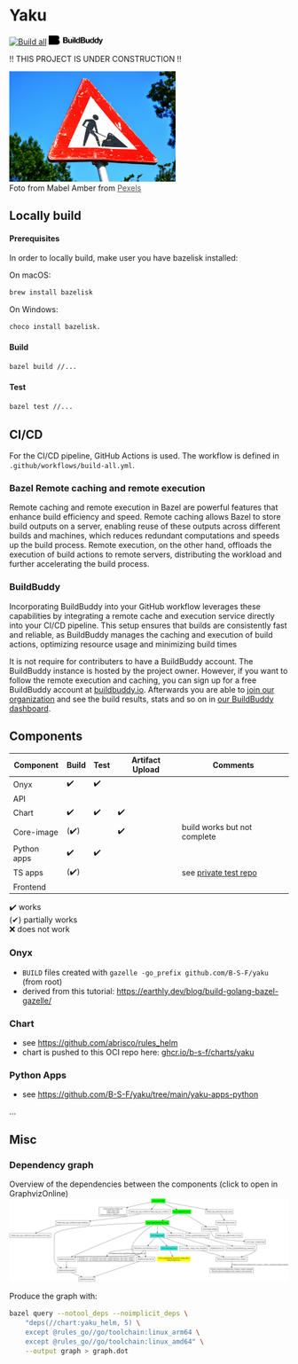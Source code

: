 # Yaku
[![Build all](https://github.com/B-S-F/yaku/actions/workflows/build-all.yml/badge.svg)](https://github.com/B-S-F/yaku/actions/workflows/build-all.yml)
<a href="https://yaku.buildbuddy.io"><img src="./misc/buildbuddy.png" width="100 "></a>

!! THIS PROJECT IS UNDER CONSTRUCTION !!

<img src="./misc/under-construction.jpg" alt="Under Construction" width="300"/>  
<figcaption>
Foto from Mabel Amber from <a href="https://www.pexels.com/de-de/foto/nahaufnahme-fotografie-der-roten-und-weissen-strassenbeschilderung-117602/" target="_blank" style="color: #555;">Pexels</a>
</figcaption>

## Locally build

#### Prerequisites
In order to locally build, make user you have bazelisk installed:  

On macOS: 
```bash
brew install bazelisk
````

On Windows: 
```bash
choco install bazelisk.
```
#### Build

```bash
bazel build //...
```

#### Test

```bash
bazel test //...
```


## CI/CD
For the CI/CD pipeline, GitHub Actions is used. The workflow is defined in `.github/workflows/build-all.yml`.

### Bazel Remote caching and remote execution
Remote caching and remote execution in Bazel are powerful features that enhance build efficiency and speed. Remote caching allows Bazel to store build outputs on a server, enabling reuse of these outputs across different builds and machines, which reduces redundant computations and speeds up the build process. Remote execution, on the other hand, offloads the execution of build actions to remote servers, distributing the workload and further accelerating the build process.

### BuildBuddy
Incorporating BuildBuddy into your GitHub workflow leverages these capabilities by integrating a remote cache and execution service directly into your CI/CD pipeline. This setup ensures that builds are consistently fast and reliable, as BuildBuddy manages the caching and execution of build actions, optimizing resource usage and minimizing build times

It is not require for contributers to have a BuildBuddy account. The BuildBuddy instance is hosted by the project owner.
However, if you want to follow the remote execution and caching, you can sign up for a free BuildBuddy account at [buildbuddy.io](https://buildbuddy.io/).
Afterwards you are able to [join our organization](https://yaku.buildbuddy.io/join/) and see the build results, stats and so on in [our BuildBuddy dashboard](https://yaku.buildbuddy.io). 

## Components

| Component   | Build | Test | Artifact Upload | Comments                                                                         |
|-------------|-----|------|-----------------|----------------------------------------------------------------------------------|
| Onyx        | ✔️  | ✔️   |                 |                                                                                  |
| API         |     |      |                 |                                                                                  |
| Chart       | ✔️  | ✔️   | ✔️              |                                                                                  |
| Core-image  |(✔️) |      | ✔️️             | build works but not complete                                                     |
| Python apps | ✔️  | ✔️   | ️               |                                                                                  |
| TS apps     |(✔️) |      | ️               | see [private test repo](https://github.com/bosch-grow-pat/bazel-typescript-test) |
| Frontend    |     |      | ️               |                                                                                  |

✔️ works    
(✔) partially works   
❌ does not work

### Onyx
- `BUILD` files created with  `gazelle -go_prefix github.com/B-S-F/yaku` (from root)
- derived from this tutorial: https://earthly.dev/blog/build-golang-bazel-gazelle/

### Chart
- see https://github.com/abrisco/rules_helm
- chart is pushed to this OCI repo here: [ghcr.io/b-s-f/charts/yaku](https://github.com/B-S-F/yaku/pkgs/container/charts%2Fyaku)

### Python Apps
- see https://github.com/B-S-F/yaku/tree/main/yaku-apps-python

...

## Misc
### Dependency graph
Overview of the dependencies between the components (click to open in GraphvizOnline)
[![](./misc/depgraph.svg)](https://dreampuf.github.io/GraphvizOnline/?compressed=CYSw5gTghgDgFgAgLYE9K0QbwFAIQOwHtgBTBAbQGc5YSBeAI0IA8BdAblwQCIB6XgMY0IAFwBcKKAGsArgH04JADZJuFBAMJLCEOt0gkS%2BbgBoElESiX1uAMxBLrwbhy59Bw8ZNkLlqhAC0AHw8-EJQomIiJEgwSlDRlLy%2BSjAkEJQAdCJxADr4YZ5iAG5QSjIkWZJISvmFEeIAwp6Z1bUFHg1iAhDASRFghAEA7jpSttrDlAE9fa1QNdxu9ZHe8ooqasE8AAIbSHKkMHIDhHKjEOOTSbxi%2B4ckx6fnYxOEU0t47uGr0ut%2BWxC3x0JACICQUDAJDEMBk1DBEKhn1CnV%2BPn2gN29yOciQIHwIEI-DufgexzxBMIyOBEFB4Mh0Nh8PpSLw5E02l0%2BlpRlM5ks1j09kcJGcri%2BYRBCIZMLhcGlrO2NLpiOhImg%2BEoIBEhPworkLJI1MltIVjLlZsxyrNYgsCzSzmWgilhttIntouNztNrrtsU9gSBJpVMrkfod2ViSi9mh9qqiGq1OsIeuABtVanZWh0egMvLMFisNmFThcnAl3pDUITUE12t1%2BsNVp2cQSth0SBuAlhYgiSAAbAAWGMu%2BPq2tJhtppuBlGxqvQptO%2Bc28d15Op9MM5utkTtiCdsI95gADn7ciHI7jMrXk5TjYzs%2B4Lfie47XZ7UAiQkvy9HN8Tet72nR8lRfNt334QhKDEJR8RkZgrwXGt1ynLdFSBHYIBkaxKDkQZ%2BAIkRCC0cJ8W6QY5EIWxbGpLCcMqfCiV4IiSKUMj8Aos5qNotx6NwpjCKJYjSJociBEonjm2wgSCJY4S2I4ri5E0TVx3xEQ6Jkxi5NY0SoHEyjVIsaANLo7FHlxfFCWJCzyWsqk%2BLsqzKVs0kcQpQlm2czzmLEXyYyKaIowSSpkg2NIMmyPIOh%2BcRSnKSp5hqOpUSaFo2lSuLul6foIEGEZXmuGZcuS6M%2BN3fdD14aDYPgxCKtfKqblquD8AQncmsgmqYOgujKu62q%2Bqc9zLOeC4rneG4SRUMkTnys4JreD4RtmnFxqKqa3LWsaFpeS5lsobzRqePaluuYlTkKg7rnMk75so86ttuK6npWr49nujabue3sFuuyaPifT6dtOx7NqmS7-re6YAAZMkHABGBHsjAAAvO7QYexaIem17cYCeGkZRkR0cxg4PIc4kAtWinLN86mHOOrGGduXyAgAVkyAAmTJ4dJjHabm1n-Iczmeb51HBYrFdXTDd1-WASM4iQm15Y9JWRCjZsGCgNHlDkESlBuSgIAEZ18FADcYLgaCRHOfFgCm1XXRnCgORzbgRBkCAAEcZEIEBKCNAsBWLBxS3FOd-2rGclWDG1YGOeIUHSNQ-2vWPQKDSs1cNc4IG1Eg5CMdUUBgQP8E0jPkLjzDQBMrRKjw3Xg%2BJBv1SbygW6gYO6I7iAu57tvbgHoe5Fbo0%2BLH3Dh5Idug872eJ97o1gYGg8PxkMRT3PX8Ppn5uV5HsRD%2B74%2B17A-jGMIAQQAAP3v2%2BH7Pue5DahD5oHQcF8b5fJ-fvVL%2BQ58g7GvnhZ%2Bj9IGvwvoA9qzAThIGAEOX%2BS8j4AI-gghYyDhxcHIPEBgyg9BgI3tVbs28%2BxDhIV1TeR5t67wvMOKOz4YGT1QYPf%2Bq9OoQVoYIT8B5967FIVvP639%2Bo0LIfwsR68JEiK-GbOAgjnzCLob2b8ijcEfRUXwih6jLwyJ4ZI7e5C6LgKonfKBFjWGrzgZ-ShP9R6Lw4egmxmDgGDlAWYyBT8rFOPHhgoB2CUGOL-i44OtisFIKUeBN8vDyE7zPIw8RhiREMP0WBbR8STGNRSao7JMsY7QnQsXYYhdoglyrhAculdq4FMzkU-OpSi4VLLhXMywNdb6yUIbNiJszYWytrqG2dsHaW2dnxTpBsjZ9PNqpQZKZhkWFGU7d6uxJndOmfwU2syUzzM1HcEZwxHbOw6XrKZvStn9LmUBfZtsllHLGVMdxKkFnqSrqA9ZPStAzIGTcxZ9sHkrLwswIcLy1KmSrsifBUBCFKGITsT5mzeDbN%2BdbA59zjlPPsWCkyBkq6Sktn80%2BJBbBQBwppZhCKzkbIuciq5uyiV3IBZivC2LjJvJEB86lXzjaXJ2YStFTLllTTkCCwcOKOUu3jEnd%2BUBU4QDUO7bMXJvZ%2BwDkHEO-IixCgjp6ZhCdXQypTmnYG2k8IwCkGAfgFqrUwELqUaIMJ7WhXVrEB40QBCco6CmFAzBBBIMEHBMQPqGofTNXIG11rLW8DtSAB1jJnXlPDO6kgnrUohv9cAQNIBg34F9YqrMnI9Cp0cO8PkhZBR2F1WKTgABfbAQA)

Produce the graph with:  
```bash
bazel query --notool_deps --noimplicit_deps \
    "deps(//chart:yaku_helm, 5) \
    except @rules_go//go/toolchain:linux_arm64 \
    except @rules_go//go/toolchain:linux_amd64" \
    --output graph > graph.dot
```
